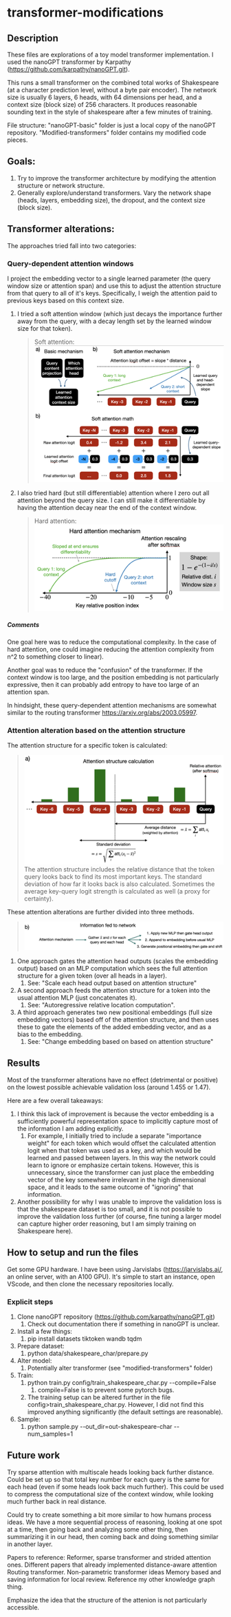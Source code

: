 # transformer-modifications

## Description
These files are explorations of a toy model transformer implementation. 
I used the nanoGPT transformer by Karpathy (https://github.com/karpathy/nanoGPT.git).

This runs a small transformer on the combined total works of Shakespeare 
(at a character prediction level, without a byte pair encoder). 
The network size is usually 6 layers, 6 heads, with 64 dimensions per head, and a context size (block size) 
of 256 characters.
It produces reasonable sounding text in the style of shakespeare after a few minutes of training. 

File structure: "nanoGPT-basic" folder is just a local copy of the nanoGPT repository.
"Modified-transformers" folder contains my modified code pieces. 

## Goals:
1. Try to improve the transformer architecture by modifying the attention structure or network structure.
2. Generally explore/understand transformers. Vary the network shape (heads, layers, embedding size), 
the dropout, and the context size (block size).

## Transformer alterations:

The approaches tried fall into two categories:
### Query-dependent attention windows 
I project the embedding vector to a single learned parameter (the query window size or attention span) and
   use this to adjust the attention structure from that query to all of it's keys. Specifically, I weigh the attention paid to previous keys based on this context size. 
1. I tried a soft attention window (which just decays the importance further away from the query, with a decay 
      length set by the learned window size for that token).
   > Soft attention: ![Alt text](docs/SoftAttention.jpg?raw=true "Optional")
2. I also tried hard (but still differentiable) attention where I zero out all attention beyond the query size. 
I can still make it differentiable by having the attention decay near the end of the context window.
   > Hard attention: ![Alt text](docs/HardAttention.jpg?raw=true "Optional")

##### Comments 
One goal here was to reduce the computational complexity. In the case of hard attention, one could imagine reducing the attention complexity from n^2 to something closer to linear). 

Another goal was to reduce the "confusion" of the transformer. If the context window is too large, and the position
      embedding is not particularly expressive, then it can probably add entropy to have too large of an attention span.

In hindsight, these query-dependent attention mechanisms are somewhat similar to the routing transformer https://arxiv.org/abs/2003.05997. 

### Attention alteration based on the attention structure
The attention structure for a specific token is calculated: 
>![Alt text](docs/AttentionStructure_a.jpg?raw=true "Optional")
The attention structure includes the relative distance that the token query looks back to 
   find its most important keys. The standard deviation of how far it looks back is also calculated. 
   Sometimes the average key-query logit strength is calculated as well (a proxy for certainty).

These attention alterations are further divided into three methods.
>![Alt text](docs/AttentionStructure_b.jpg?raw=true "Optional")
1. One approach gates the attention head outputs (scales the embedding output) based on an MLP computation 
which sees the full attention structure for a given token (over all heads in a layer).
   1. See: "Scale each head output based on attention structure"
2. A second approach feeds the attention structure for a token into the usual attention MLP (just concatenates it). 
   1. See: "Autoregressive relative location computation". 
3. A third approach generates two new positional embeddings (full size embedding vectors) based off of the attention
structure, and then uses these to gate the elements of the added embedding vector, and as a bias to the embedding.
   1. See: "Change embedding based on based on attention structure"

## Results

Most of the transformer alterations have no effect (detrimental or positive) on the lowest possible
achievable validation loss (around 1.455 or 1.47). 

Here are a few overall takeaways:
1. I think this lack of improvement is because the vector embedding is a sufficiently powerful representation space
to implicitly capture most of the information I am adding explicitly. 
   1. For example, I initially tried to include a separate "importance weight" for each token which would offset the
   calculated attention logit when that token was used as a key, and which would be learned and passed between layers. 
   In this way the network could learn to ignore or emphasize certain tokens. However, this is unnecessary, since the 
   transformer can just place the embedding vector of the key somewhere irrelevant in the high dimensional space, and it
   leads to the same outcome of "ignoring" that information.
2. Another possibility for why I was unable to improve the validation loss is that the shakespeare dataset is too small, and it is not possible to improve the 
validation loss further (of course, fine tuning a larger model can capture higher order reasoning, but 
I am simply training on Shakespeare here).

## How to setup and run the files
Get some GPU hardware. I have been using Jarvislabs (https://jarvislabs.ai/, an online server, with an A100 GPU).
It's simple to start an instance, open VScode, and then clone the necessary repositories locally.

### Explicit steps
1. Clone nanoGPT repository (https://github.com/karpathy/nanoGPT.git)
   1. Check out documentation there if something in nanoGPT is unclear.
2. Install a few things: 
   1. pip install datasets tiktoken wandb tqdm 
3. Prepare dataset: 
   1. python data/shakespeare_char/prepare.py
4. Alter model:
   1. Potentially alter transformer (see "modified-transformers" folder)
4. Train: 
   1. python train.py config/train_shakespeare_char.py --compile=False 
      1. compile=False is to prevent some pytorch bugs.
   2. The training setup can be altered further in the file config>train_shakespeare_char.py. 
   However, I did not find this improved anything significantly (the default settings are reasonable).
7. Sample:
   1. python sample.py --out_dir=out-shakespeare-char --num_samples=1

## Future work
Try sparse attention with multiscale heads looking back further distance.
Could be set up so that total key number for each query is the same for each head (even if some heads 
look back much further). This could be used to compress the computational size of the context window, 
while looking much further back in real distance.

Could try to create something a bit more similar to how humans process ideas.
We have a more sequential process of reasoning, looking at one spot at a time, 
then going back and analyzing some other thing, then summarizing it in our head, 
then coming back and doing something similar in another layer. 

Papers to reference:
Reformer, sparse transformer and strided attention ones.
Different papers that already implemented distance-aware attention
Routing transformer. 
Non-parametric transformer ideas
Memory based and saving information for local review.
Reference my other knowledge graph thing. 

Emphasize the idea that the structure of the attenion is not particularly accessible. 